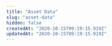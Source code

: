 ```yaml
---
title: "Asset Data"
slug: "asset-data"
hidden: false
createdAt: "2020-10-15T09:19:15.919Z"
updatedAt: "2020-10-15T09:19:15.919Z"
---
```

